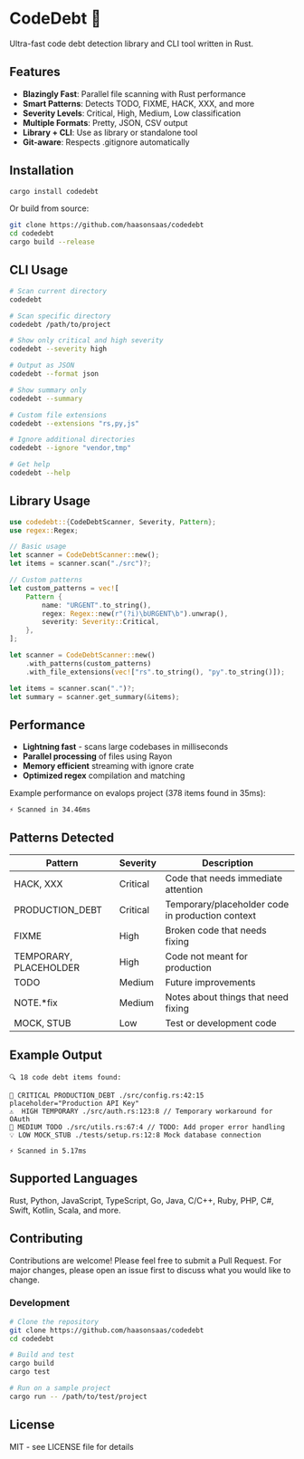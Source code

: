 # CodeDebt 🚀

Ultra-fast code debt detection library and CLI tool written in Rust.

## Features

- **Blazingly Fast**: Parallel file scanning with Rust performance
- **Smart Patterns**: Detects TODO, FIXME, HACK, XXX, and more
- **Severity Levels**: Critical, High, Medium, Low classification
- **Multiple Formats**: Pretty, JSON, CSV output
- **Library + CLI**: Use as library or standalone tool
- **Git-aware**: Respects .gitignore automatically

## Installation

```bash
cargo install codedebt
```

Or build from source:
```bash
git clone https://github.com/haasonsaas/codedebt
cd codedebt
cargo build --release
```

## CLI Usage

```bash
# Scan current directory
codedebt

# Scan specific directory
codedebt /path/to/project

# Show only critical and high severity
codedebt --severity high

# Output as JSON
codedebt --format json

# Show summary only
codedebt --summary

# Custom file extensions
codedebt --extensions "rs,py,js"

# Ignore additional directories
codedebt --ignore "vendor,tmp"

# Get help
codedebt --help
```

## Library Usage

```rust
use codedebt::{CodeDebtScanner, Severity, Pattern};
use regex::Regex;

// Basic usage
let scanner = CodeDebtScanner::new();
let items = scanner.scan("./src")?;

// Custom patterns
let custom_patterns = vec![
    Pattern {
        name: "URGENT".to_string(),
        regex: Regex::new(r"(?i)\bURGENT\b").unwrap(),
        severity: Severity::Critical,
    },
];

let scanner = CodeDebtScanner::new()
    .with_patterns(custom_patterns)
    .with_file_extensions(vec!["rs".to_string(), "py".to_string()]);

let items = scanner.scan(".")?;
let summary = scanner.get_summary(&items);
```

## Performance

- **Lightning fast** - scans large codebases in milliseconds
- **Parallel processing** of files using Rayon
- **Memory efficient** streaming with ignore crate
- **Optimized regex** compilation and matching

Example performance on evalops project (378 items found in 35ms):
```
⚡ Scanned in 34.46ms
```

## Patterns Detected

| Pattern | Severity | Description |
|---------|----------|-------------|
| HACK, XXX | Critical | Code that needs immediate attention |
| PRODUCTION_DEBT | Critical | Temporary/placeholder code in production context |
| FIXME | High | Broken code that needs fixing |
| TEMPORARY, PLACEHOLDER | High | Code not meant for production |
| TODO | Medium | Future improvements |
| NOTE.*fix | Medium | Notes about things that need fixing |
| MOCK, STUB | Low | Test or development code |

## Example Output

```
🔍 18 code debt items found:

🚨 CRITICAL PRODUCTION_DEBT ./src/config.rs:42:15 placeholder="Production API Key"
⚠️  HIGH TEMPORARY ./src/auth.rs:123:8 // Temporary workaround for OAuth
📝 MEDIUM TODO ./src/utils.rs:67:4 // TODO: Add proper error handling
💡 LOW MOCK_STUB ./tests/setup.rs:12:8 Mock database connection

⚡ Scanned in 5.17ms
```

## Supported Languages

Rust, Python, JavaScript, TypeScript, Go, Java, C/C++, Ruby, PHP, C#, Swift, Kotlin, Scala, and more.

## Contributing

Contributions are welcome! Please feel free to submit a Pull Request. For major changes, please open an issue first to discuss what you would like to change.

### Development

```bash
# Clone the repository
git clone https://github.com/haasonsaas/codedebt
cd codedebt

# Build and test
cargo build
cargo test

# Run on a sample project
cargo run -- /path/to/test/project
```

## License

MIT - see LICENSE file for details